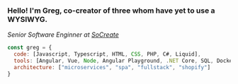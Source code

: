 ### Hello! I'm Greg, co-creator of three whom have yet to use a WYSIWYG.
<p><em>Senior Software Enginner at <a href="https://www.socreate.it">SoCreate</a></em></p>

```javascript
const greg = {
  code: [Javascript, Typescript, HTML, CSS, PHP, C#, Liquid],
  tools: [Angular, Vue, Node, Angular Playground, .NET Core, SQL, Docker],
  architecture: ["microservices", "spa", "fullstack", "shopify"]
}
```
